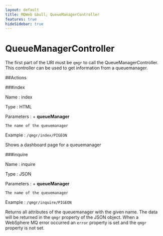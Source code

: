 ```yaml
---
layout: default
title: MQWeb &bull; QueueManagerController
features: true
hideSidebar: true
---
```

QueueManagerController
======================

The first part of the URI must be `qmgr` to call the QueueManagerController.
This controller can be used to get information from a queuemanager.

##Actions

###index

Name
: index

Type
: HTML

Parameters
: + **queueManager** 

    The name of the queuemanager

Example
: `/qmgr/index/PIGEON`

<div style="clear:both"> </div>

Shows a dashboard page for a queuemanager

###inquire

Name
: inquire

Type
: JSON

Parameters
: + **queueManager**

    The name of the queuemanager
    
Example
: `/qmgr/inquire/PIGEON`

<div style="clear:both"> </div>

Returns all attributes of the queuemanager with the given name. The data will
be returned in the `qmgr` property of the JSON object. When a
WebSphere MQ error occurred an `error` property is set and the `qmgr` 
property is not set.
